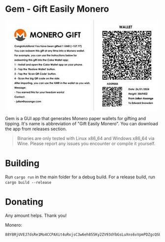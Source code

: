 # Gem - Gift Easily Monero
![Example](./assets/example.jpg)

Gem is a GUI app that generates Monero paper wallets for gifting and tipping. It's name is abbreviation of "Gift Easily Monero".
You can download the app from releases section.

> Binaries are only tested with Linux x86_64 and Windows x86_64 via Wine. Please report any issues you encounter or compile it yourself.

# Building

Run `cargo run` in the main folder for a debug build. For a release build, run `cargo build --release`

# Donating

Any amount helps. Thank you!

Monero:
```
88Y8RjUVEJ7dsRe1Mo4CCPAXit4uRxjsC3w6eh855Ky2ZV93dYbGsLuXns6vVpmPDZgcQSUhNBrHgAf7QpvwXga44y22W8d
```